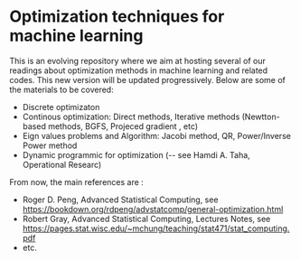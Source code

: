 # Optimization techniques for machine learning

This is an evolving repository where we aim at hosting several of our readings about optimization methods in machine learning and related codes. This new version will be updated progressively. Below are some of the materials to be covered:
 * Discrete optimizaton
 * Continous optimization: Direct methods, Iterative methods (Newtton-based methods, BGFS, Projeced gradient , etc)
 * Eign values problems and Algorithm: Jacobi method, QR, Power/Inverse Power method
 * Dynamic programmic for optimization (-- see Hamdi A. Taha, Operational Researc)

From now, the main references are :
 - Roger D. Peng, Advanced Statistical Computing, see https://bookdown.org/rdpeng/advstatcomp/general-optimization.html
 -  Robert Gray, Advanced Statistical Computing, Lectures Notes, see https://pages.stat.wisc.edu/~mchung/teaching/stat471/stat_computing.pdf
 -  etc.
 
